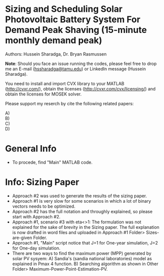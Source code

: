 # Sizing and Scheduling Solar Photovoltaic Battery System For Demand Peak Shaving (15-minute monthly demand peak)
   
Authors: Hussein Sharadga, Dr. Bryan Rasmussen

**Note**: Should you face an issue running the codes, please feel free to drop me an E-mail (hssharadga@tamu.edu) or LinkedIn message (Hussein Sharadga).
    
   
You need to install and import CVX library to your MATLAB (http://cvxr.com/), obtain the licenses (http://cvxr.com/cvx/licensing/) and  obtain the licenses for MOSEK solver.
   
Please support my reserch by cite the following related papers:
   
A)   
B)   
C)   
D)   
   
# General Info   
- To procede, find "Main" MATLAB code.
   
# Info: Sizing Paper


- Approach #2 was used to generate the results of the sizing paper.
- Approach #1 is very slow for some scenarios in which a lot of binary vectors needs to be optimized.
- Approach #2 has the full notation and throughly explained, so please start with Approach #2.
- Approach #1, scenario #3 with eta<>1: The formulation was not explained for the sake of brevity in the Sizing paper. The full explanation is now drafted in word files and uploaded in Approach #1 Folder> Sizes-are-given Folder.
- Approach #1, "Main" script notice that J=1 for One-year simulation, J=2 for One-day simulation.
- There are two ways to find the maximum power (MPP) generated by solar PV sysyem:
   A) Sandia's (sandia national laboratories) model as explained in Pmax 4 function. 
   B) Searching algorithm as shown in Other Folder> Maximum-Power-Point-Estimation-PV.  





